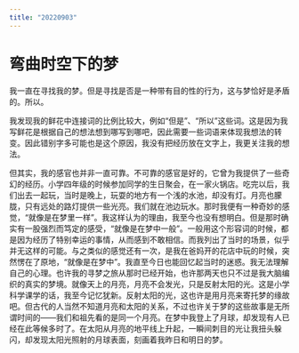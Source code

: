 ```yaml
---
title: "20220903"
---
```

弯曲时空下的梦
===

我一直在寻找我的梦。但是寻找是否是一种带有目的性的行为，这与梦恰好是矛盾的。所以。

我发现我的鲜花中连接词的比例比较大，例如“但是”、“所以”这些词。这是因为我写鲜花是根据自己的想法想到哪写到哪吧，因此需要一些词语来体现我想法的转变。因此错别字多可能也是这个原因，我没有把经历放在文字上，我更关注我的想法。

但其实，我的感官也并非一直可靠。不可靠的感官是好的，它曾为我提供了一些奇幻的经历。小学四年级的时候参加同学的生日聚会，在一家火锅店。吃完以后，我们出去一起玩，当时是晚上，玩耍的地方有一个浅的水池，却没有灯。月亮也朦胧，只有远处的路灯提供一些光亮。我们就在池边玩水。那时我便有一种奇妙的感觉，“就像是在梦里一样”。我这样认为的理由，我至今也没有想明白。但是那时确实有一股强烈而笃定的感受，“就像是在梦中一般”。一般用这个形容词的时候，都是因为经历了特别幸运的事情，从而感到不敢相信。而我列出了当时的场景，似乎并无这样的可能。与之类似的感觉还有一次，是我在爸妈开的花店中玩的时候，突然愣在了原地，“就像是在梦中”。我直至今日也能回忆起当时的迷惑。我无法理解自己的心理。也许我的寻梦之旅从那时已经开始，也许那两天也只不过是我大脑编织的真实的梦境。就像天上的月亮，月亮不会发光，只是反射太阳的光。这是小学科学课学的话，我至今记忆犹新。反射太阳的光，这也许是用月亮来寄托梦的缘故吧。但古代的人当然不知道月亮和太阳的关系，不过也许关于梦的这些故事是无所谓时间的——我们和祖先看的是同一个月亮。在梦中我登上了月球，却发现有人已经在此等候多时了。在太阳从月亮的地平线上升起，一瞬间刺目的光让我扭头躲闪，却发现太阳光照射的月球表面，刻画着我昨日和明日的梦。
